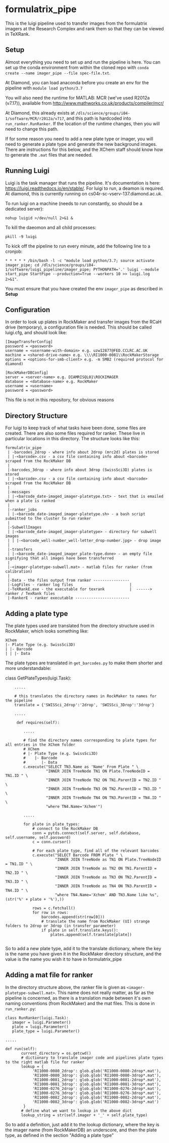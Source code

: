 # formulatrix_pipe

This is the luigi pipeline used to transfer images from the formulatrix imagers at the Research Complex and rank them so that they can be viewed in TeXRank.


## Setup
Almost everything you need to set up and run the pipeline is here. You can set up the conda environment from within the cloned repo with `conda create --name imager_pipe --file spec-file.txt`.  

At Diamond, you can load anaconda before you create an env for the pipeline with `module load python/3.7`

You will also need the runtime for MATLAB: MCR (we've used R2012a (v7.17)), available from http://www.mathworks.co.uk/products/compiler/mcr/

At Diamond, this already exists at `/dls/science/groups/i04-1/software/MCR/r2012a/v717`, and this path is hardcoded into `run_ranker.RunRanker`. If the location of the runtime changes, then you will need to change this path.

If for some reason you need to add a new plate type or imager, you will need to generate a plate type and generate the new background images. There are instructions for this below, and the XChem staff should know how to generate the `.mat` files that are needed. 

## Running Luigi

Luigi is the task manager that runs the pipeline. It's documentation is here: https://luigi.readthedocs.io/en/stable/. For luigi to run, a deamon is required. At diamond, this is currently running on cs04r-sc-vserv-137.diamond.ac.uk.

To run luigi on a machine (needs to run constantly, so should be a dedicated server):

```nohup luigid >/dev/null 2>&1 &```

To kill the daeomon and all child processes:

```pkill -9 luigi```

To kick off the pipeline to run every minute, add the following line to a cronjob:

```* * * * * /bin/bash -l -c "module load python/3.7; source activate imager_pipe; cd /dls/science/groups/i04-1/software/luigi_pipeline/imager_pipe; PYTHONPATH='.' luigi --module start_pipe StartPipe --production=True --workers 10 >> luigi.log 2>&1"```.

You must ensure that you have created the env `imager_pipe` as described in **Setup**


## Configuration

In order to look up plates in RockMaker and transfer images from the RCaH drive (temporary), a configuration file is needed. This should be called luigi.cfg, and should look like:

```
[ImageTransferConfig]
password = <password>
username = <username-with-domain> e.g. uzw12877@FED.CCLRC.AC.UK
machine = <shared-drive-name> e.g. \\\\RI1000-0081\\RockMakerStorage
options = <options-for-smb-client> e.g. -m SMB2 (required protocol for diamond)

[RockMakerDBConfig]
server = <server-name> e.g. DIAMRISQL01\ROCKIMAGER
database = <database-name> e.g. RockMaker
username = <username>
password = <password>
```

This file is not in this repository, for obvious reasons

## Directory Structure

For luigi to keep track of what tasks have been done, some files are created. There are also some files required for ranker. These live in particular locations in this directory. The structure looks like this:

```
formulatrix_pipe
 | -barcodes_2drop - where info about 2drop (mrc2d) plates is stored
 | |-<barcode>.csv - a csv file containing info about <barcode> scraped from the RockMaker DB
 |
 |-barcodes_3drop - where info about 3drop (SwissSci3D) plates is stored
 | |-<barcode>.csv - a csv file containing info about <barcode> scraped from the RockMaker DB
 |
 |-messages
 | |-<barcode_date-imaged_imager-platetype.txt> - text that is emailed when a plate is ranked
 |
 |-ranker_jobs
 | |-<barcode_date-imaged_imager-platetype.sh> - a bash script submitted to the cluster to run ranker
 |
 |-SubwellImages
 | |-<barcode_date-imaged_imager-platetype> - directory for subwell images
 | | |-<barcode_well-number_well-letter_drop-number.jpg> - drop image
 |
 |-transfers
 | |-<barcode_date-imaged_imager_plate-type.done> - an empty file signifying that all images have been transferred
 |
 |-<imager-platetype-subwell.mat> - matlab files for ranker (from calibration)
 |
 |-Data - the files output from ranker ----------------
 |-LogFiles - ranker log files                         |
 |-TeXRankE.exe - the executable for texrank           |  ------> ranker / TexRank files
 |-RankerE - ranker executable ------------------------
 ```

## Adding a plate type

The plate types used are translated from the directory structure used in RockMaker, which looks something like:
```
XChem
|- Plate Type (e.g. SwissSci3D)
| |- Barcode
| | |- Data
```
The plate types are translated in ```get_barcodes.py``` to make them shorter and more understandable:

class GetPlateTypes(luigi.Task):
```
    .....
    
    # this translates the directory names in RockMaker to names for the pipeline
    translate = {'SWISSci_2drop':'2drop', 'SWISSci_3Drop':'3drop'}
    
    .....
    
     def requires(self):
        
        .....

        # find the directory names corresponding to plate types for all entries in the XChem folder
        # XChem
        # |- Plate Type (e.g. SwissSci3D)
        #    |- Barcode
        #       |- Data
        c.execute("SELECT TN3.Name as 'Name' From Plate " \
                  "INNER JOIN TreeNode TN1 ON Plate.TreeNodeID = TN1.ID " \
                  "INNER JOIN TreeNode TN2 ON TN1.ParentID = TN2.ID " \
                  "INNER JOIN TreeNode TN3 ON TN2.ParentID = TN3.ID " \
                  "INNER JOIN TreeNode TN4 ON TN3.ParentID = TN4.ID " \
                  "where TN4.Name='Xchem'")

        .....

        for plate in plate_types:
            # connect to the RockMaker DB
            conn = pytds.connect(self.server, self.database, self.username, self.password)
            c = conn.cursor()

            # For each plate type, find all of the relevant barcodes
            c.execute("SELECT Barcode FROM Plate " \
                      "INNER JOIN TreeNode as TN1 ON Plate.TreeNodeID = TN1.ID " \
                      "INNER JOIN TreeNode as TN2 ON TN1.ParentID = TN2.ID " \
                      "INNER JOIN TreeNode as TN3 ON TN2.ParentID = TN3.ID " \
                      "INNER JOIN TreeNode as TN4 ON TN3.ParentID = TN4.ID " \
                      "where TN4.Name='Xchem' AND TN3.Name like %s", (str('%' + plate + '%'),))

            rows = c.fetchall()
            for row in rows:
                barcodes.append(str(row[0]))
                # translate the name from RockMaker (UI) strange folders to 2drop or 3drop (in transfer parameter)
                if plate in self.translate.keys():
                    plates.append(self.translate[plate])
                    
```
So to add a new plate type, add it to the translate dictionary, where the key is the name you have given it in the RockMaker directory structure, and the value is the name you wish it to have in formulatrix_pipe

## Adding a mat file for ranker

In the directory structure above, the ranker file is given as ```<imager-platetype-subwell.mat>```. This name does not really matter, as far as the pipeline is concerned, as there is a translation made between it's own naming conventions (from RockMaker) and the mat files. This is done in ```run_ranker.py```:
```
class RunRanker(luigi.Task):
   imager = luigi.Parameter()
   plate = luigi.Parameter()
   plate_type = luigi.Parameter()
   
.....

def run(self):
       current_directory = os.getcwd()
       # dictionary to translate imager code and pipelines plate types to the right matlab file for ranker
       lookup = {
            'RI1000-0080_2drop': glob.glob('RI1000-0080-2drop*.mat'),
            'RI1000-0080_3drop': glob.glob('RI1000-0080-3drop*.mat'),
            'RI1000-0081_2drop': glob.glob('RI1000-0081-2drop*.mat'),
            'RI1000-0081_3drop': glob.glob('RI1000-0081-3drop*.mat'),
            'RI1000-0276_2drop': glob.glob('RI1000-0276-2drop*.mat'),
            'RI1000-0276_3drop': glob.glob('RI1000-0276-3drop*.mat'),
            'RI1000-0082_2drop': glob.glob('RI1000-0082-2drop*.mat'),
            'RI1000-0082_3drop': glob.glob('RI1000-0082-3drop*.mat')
        }
       # define what we want to lookup in the above dict
       lookup_string = str(self.imager + '_' + self.plate_type)
 ```      
 
So to add a definition, just add it to the lookup dictionary, where the key is the imager name (from RockMakerDB) an underscore, and then the plate type, as defined in the section "Adding a plate type"
